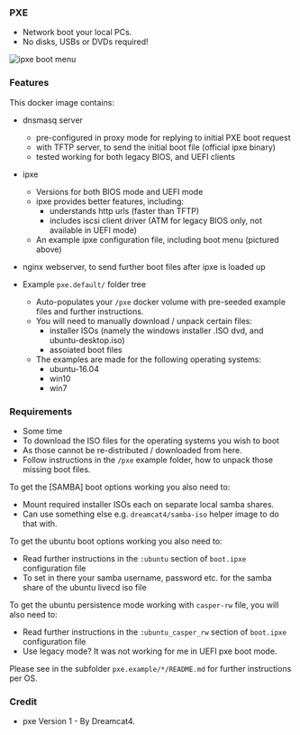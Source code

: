 ### PXE

* Network boot your local PCs.
* No disks, USBs or DVDs required!

![ipxe boot menu](http://i.imgur.com/7LT2dxg.png "ipxe boot menu")

### Features

This docker image contains:

* dnsmasq server
  * pre-configured in proxy mode for replying to initial PXE boot request
  * with TFTP server, to send the initial boot file (official ipxe binary)
  * tested working for both legacy BIOS, and UEFI clients

* ipxe
  * Versions for both BIOS mode and UEFI mode
  * ipxe provides better features, including:
    * understands http urls (faster than TFTP)
    * includes iscsi client driver (ATM for legacy BIOS only, not available in UEFI mode)
  * An example ipxe configuration file, including boot menu (pictured above)

* nginx webserver, to send further boot files after ipxe is loaded up

* Example `pxe.default/` folder tree
  * Auto-populates your `/pxe` docker volume with pre-seeded example files and further instructions.
  * You will need to manually download / unpack certain files:
    * installer ISOs (namely the windows installer .ISO dvd, and ubuntu-desktop.iso)
    * assoiated boot files
  * The examples are made for the following operating systems:
    * ubuntu-16.04
    * win10
    * win7

### Requirements

* Some time
* To download the ISO files for the operating systems you wish to boot
* As those cannot be re-distributed / downloaded from here.
* Follow instructions in the `/pxe` example folder, how to unpack those missing boot files.

To get the [SAMBA] boot options working you also need to:

* Mount required installer ISOs each on separate local samba shares.
* Can use something else e.g. `dreamcat4/samba-iso` helper image to do that with.


To get the ubuntu boot options working you also need to:

* Read further instructions in the `:ubuntu` section of `boot.ipxe` configuration file
* To set in there your samba username, password etc. for the samba share of the ubuntu livecd iso file

To get the ubuntu persistence mode working with `casper-rw` file, you will also need to:

* Read further instructions in the `:ubuntu_casper_rw` section of `boot.ipxe` configuration file
* Use legacy mode? It was not working for me in UEFI pxe boot mode.

Please see in the subfolder `pxe.example/*/README.md` for further instructions per OS.

### Credit

* pxe Version 1 - By Dreamcat4.



